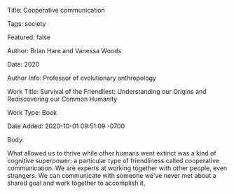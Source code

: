 Title:  Cooperative communication

Tags:   society

Featured: false

Author: Brian Hare and Vanessa Woods

Date:   2020

Author Info: Professor of evolutionary anthropology

Work Title: Survival of the Friendliest: Understanding our Origins and Rediscovering our Common Humanity

Work Type: Book

Date Added: 2020-10-01 09:51:09 -0700

Body: 

What allowed us to thrive while other humans went extinct was a kind of cognitive superpower: a particular type of friendliness called cooperative communication. We are experts at working together with other people, even strangers. We can communicate with someone we've never met about a shared goal and work together to accomplish it. 

